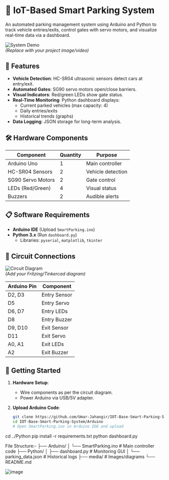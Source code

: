 # 🚗 IoT-Based Smart Parking System

An automated parking management system using Arduino and Python to track vehicle entries/exits, control gates with servo motors, and visualize real-time data via a dashboard.

![System Demo](media/image1.jpeg)  
*(Replace with your project image/video)*

## 🌟 Features
- **Vehicle Detection**: HC-SR04 ultrasonic sensors detect cars at entry/exit.
- **Automated Gates**: SG90 servo motors open/close barriers.
- **Visual Indicators**: Red/green LEDs show gate status.
- **Real-Time Monitoring**: Python dashboard displays:
  - Current parked vehicles (max capacity: 4)
  - Daily entries/exits
  - Historical trends (graphs)
- **Data Logging**: JSON storage for long-term analysis.

## 🛠️ Hardware Components
| Component           | Quantity | Purpose                          |
|---------------------|----------|----------------------------------|
| Arduino Uno         | 1        | Main controller                  |
| HC-SR04 Sensors     | 2        | Vehicle detection               |
| SG90 Servo Motors   | 2        | Gate control                    |
| LEDs (Red/Green)    | 4        | Visual status                   |
| Buzzers             | 2        | Audible alerts                  |

## 📋 Software Requirements
- **Arduino IDE** (Upload `SmartParking.ino`)
- **Python 3.x** (Run `dashboard.py`)
  - Libraries: `pyserial`, `matplotlib`, `tkinter`

## 🔌 Circuit Connections
![Circuit Diagram](media/circuit_diagram.png)  
*(Add your Fritzing/Tinkercad diagram)*

| Arduino Pin | Component        |
|-------------|------------------|
| D2, D3      | Entry Sensor     |
| D5          | Entry Servo      |
| D6, D7      | Entry LEDs       |
| D8          | Entry Buzzer     |
| D9, D10     | Exit Sensor      |
| D11         | Exit Servo       |
| A0, A1      | Exit LEDs        |
| A2          | Exit Buzzer      |

## 🚀 Getting Started
1. **Hardware Setup**:  
   - Wire components as per the circuit diagram.
   - Power Arduino via USB/5V adapter.

2. **Upload Arduino Code**:  
   ```bash
   git clone https://github.com/Umar-Jahangir/IOT-Base-Smart-Parking-System.git
   cd IOT-Base-Smart-Parking-System/Arduino
   # Open SmartParking.ino in Arduino IDE and upload


cd ../Python
pip install -r requirements.txt
python dashboard.py


File Structure:-
├── Arduino/
│   └── SmartParking.ino       # Main controller code
├── Python/
│   ├── dashboard.py           # Monitoring GUI
│   └── parking_data.json      # Historical logs
├── media/                     # Images/diagrams
└── README.md



![image](https://github.com/user-attachments/assets/cdae8a02-2363-46de-8459-97a1e1c8afc3)
